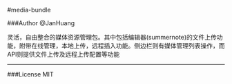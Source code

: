 #media-bundle

###Author @JanHuang
 
灵活，自由整合的媒体资源管理包。其中包括编辑器(summernote)的文件上传功能，附带在线管理，本地上传，远程插入功能。侧边栏则有媒体管理列表操作，而API则提供文件上传及远程上传配置等功能

----

###License  MIT